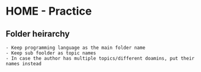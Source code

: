 # HOME - Practice

## Folder heirarchy 
    - Keep programming language as the main folder name
    - Keep sub foolder as topic names
    - In case the author has multiple topics/different doamins, put their names instead
